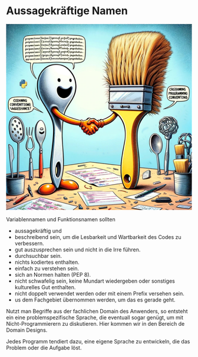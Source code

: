 # Aussagekräftige Namen

![Fundammentals](pictures/Conventions.jpg "Konventionen")

Variablennamen und Funktionsnamen sollten

- aussagekräftig und 
- beschreibend sein, um die Lesbarkeit und Wartbarkeit des Codes zu verbessern.
- gut auszusprechen sein und nicht in die Irre führen. 
- durchsuchbar sein.
- nichts kodiertes enthalten.
- einfach zu verstehen sein.
- sich an Normen halten (PEP 8). 
- nicht schwafelig sein, keine Mundart wiedergeben oder sonstiges kulturelles Gut enthalten.
- nicht doppelt verwendet werden oder mit einem Prefix versehen sein.
- us dem Fachgebiet übernommen werden, um das es gerade geht.

Nutzt man Begriffe aus der fachlichen Domain des Anwenders, so entsteht ein
eine problemspezifische Sprache, die eventuall sogar genügt, um mit Nicht-Programmierern zu diskutieren. 
Hier kommen wir in den Bereich de Domain Designs.

Jedes Programm tendiert dazu, eine eigene Sprache zu entwickeln, die das Problem oder
die Aufgabe löst.